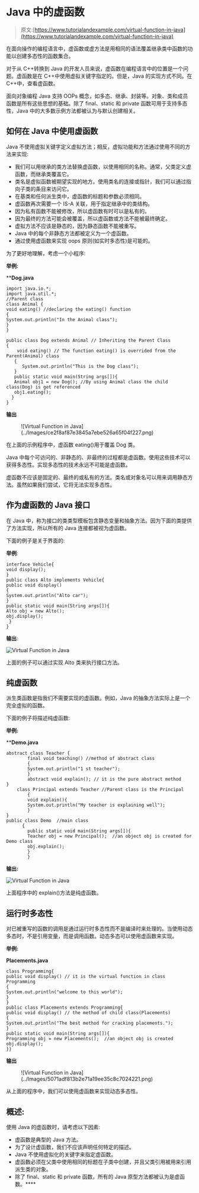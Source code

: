 # Java 中的虚函数

> 原文:[https://www.tutorialandexample.com/virtual-function-in-java](https://www.tutorialandexample.com/virtual-function-in-java)

在面向操作的编程语言中，虚函数或虚方法是用相同的语法覆盖继承类中函数的功能以创建多态性的函数集合。

对于从 C++转换到 Java 的开发人员来说，虚函数在编程语言中的位置是一个问题。虚函数是在 C++中使用虚拟关键字指定的。但是，Java 的实现方式不同。在 C++中，查看虚函数。

面向对象编程 Java 支持 OOPs 概念，如多态、继承、封装等。对象、类和成员函数是所有这些思想的基础。除了 final、static 和 private 函数可用于支持多态性，Java 中的大多数示例方法都被认为与默认创建相关。

## 如何在 Java 中使用虚函数

Java 不使用虚拟关键字定义虚拟方法；相反，虚拟功能和方法通过使用不同的方法来实现:

*   我们可以用继承的类方法替换虚函数，以使用相同的名称。通常，父类定义虚函数，而继承类覆盖它。
*   类名是虚拟函数被期望实现的地方。使用类名的连接或指针，我们可以通过指向子类的条目来访问它。
*   在基类和任何派生类中，虚函数的标题和参数必须相同。
*   虚函数再次需要一个 IS-A 关联，用于指定继承中的类结构。
*   因为私有函数不能被修改，所以虚函数有时可以是私有的。
*   因为最终的方法可能会被覆盖，所以虚函数或方法不能被最终确定。
*   虚拟方法不应该是静态的，因为静态函数不能被重写。
*   Java 中的每个非静态方法都被定义为一个虚函数。
*   通过使用虚函数来实现 oops 原则(如实时多态性)是可能的。

为了更好地理解，考虑一个小程序:

**举例:**

 ****Dog.java**

```
import java.io.*;
import java.util.*;
//Parent class  
class Animal {  
void eating() //declaring the eating() function  
{  
System.out.println("In the Animal class");  
}  
}  

public class Dog extends Animal // Inheriting the Parent Class
{  
    void eating() // The function eating() is overrided from the Parent(Animal) class  
   {  
      System.out.println("This is the Dog class");  
   }  
   public static void main(String args[]){  
   Animal obj1 = new Dog(); //By using Animal class the child class(Dog) is get referenced 
   obj1.eating();  
  }  
} 
```

**输出**

<figure class="wp-block-image">![Virtual Function in Java](../Images/ce2f8af87e3845a7ebe526a65f04f227.png)</figure>

在上面的示例程序中，虚函数 eating()用于覆盖 Dog 类。

Java 中每个可访问的、非静态的、非最终的过程都是虚函数。使用这些技术可以获得多态性。实现多态性的技术永远不可能是虚函数。

虚函数不应该是固定的、最终的或私有的方法。类名或对象名可以用来调用静态方法。虽然如果我们尝试，它将无法实现多态性。

## 作为虚函数的 Java 接口

在 Java 中，称为接口的类类型模板包含静态变量和抽象方法。因为下面的类提供了方法实现，所以所有的 Java 连接都被视为虚函数。

下面的例子是关于界面的:

**举例**:

```
interface Vehicle{    
void display();    
}    
public class Alto implements Vehicle{    
public void display()
{
System.out.println("Alto car");
}    
public static void main(String args[]){    
Alto obj = new Alto();    
obj.display();    
 }    
} 
```

**输出**:

![Virtual Function in Java](../Images/41e235668c714790060308fe591d51d5.png)  

上面的例子可以通过实现 Alto 类来执行接口方法。

## 纯虚函数

派生类函数是指我们不需要实现的虚函数。例如，Java 的抽象方法实际上是一个完全虚拟的函数。

下面的例子将描述纯虚函数:

**举例:**

 ****Demo.java**

```
abstract class Teacher {  
        final void teaching() //method of abstract class
        {  
        System.out.println("1 st teacher");  
        }  
        abstract void explain(); // it is the pure abstract method 
}  
    class Principal extends Teacher //Parent class is the Principal
        {  
        void explain(){  
        System.out.println("My teacher is explaining well");  
        }  
}  
public class Demo  //main class
      {  
        public static void main(String args[]){  
        Teacher obj = new Principal();  //an object obj is created for Demo class
        obj.explain();  
        }  
        } 
```

**输出:**

![Virtual Function in Java](../Images/408aaf158ec5c0e9246cc76103c1852a.png)  

上面程序中的 explain()方法是纯虚函数。

## 运行时多态性

对已被重写的函数的调用是通过运行时多态性而不是编译时来处理的。当使用动态多态时，不是引用变量，而是调用函数。动态多态可以使用虚函数来实现。

**举例:**

**Placements.java**

```
class Programming{  
public void display() // it is the virtual function in class Programming
{  
System.out.println("welcome to this world");  
}  
}  
public class Placements extends Programming{  
public void display() // the method of child class(Placements)
{  
System.out.println("The best method for cracking placements.");  
}  
public static void main(String args[]){  
Programming obj = new Placements();  //an object obj is created
obj.display();  
}} 
```

**输出**

<figure class="wp-block-image">![Virtual Function in Java](../Images/5071adf813b2e71a19ee35c8c7024221.png)</figure>

从上面的程序中，我们可以使用虚函数来实现动态多态性。

## 概述:

使用 Java 的虚函数时，请考虑以下因素:

*   虚函数是典型的 Java 方法。
*   为了设计虚函数，我们不应该声明任何特定的描述。
*   Java 不使用虚拟化的关键字来指定虚函数。
*   虚函数必须在父类中使用相同的标题在子类中创建，并且父类引用被用来引用派生类的对象。
*   除了 final、static 和 private 函数，所有的 Java 原型方法都被认为是虚函数。****